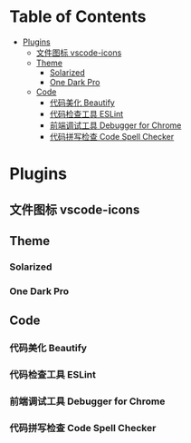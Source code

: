 
Table of Contents
=================

   * [Plugins](#plugins)
      * [文件图标 vscode-icons](#文件图标-vscode-icons)
      * [Theme](#theme)
         * [Solarized](#solarized)
         * [One Dark Pro](#one-dark-pro)
      * [Code](#code)
         * [代码美化 Beautify](#代码美化-beautify)
         * [代码检查工具 ESLint](#代码检查工具-eslint)
         * [前端调试工具 Debugger for Chrome](#前端调试工具-debugger-for-chrome)
         * [代码拼写检查 Code Spell Checker](#代码拼写检查-code-spell-checker)

# Plugins
## 文件图标 vscode-icons

## Theme
### Solarized
### One Dark Pro

## Code
### 代码美化 Beautify
### 代码检查工具 ESLint
### 前端调试工具 Debugger for Chrome
### 代码拼写检查 Code Spell Checker
